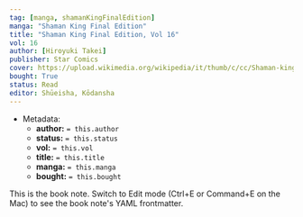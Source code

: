 ```yaml
---
tag: [manga, shamanKingFinalEdition]
manga: "Shaman King Final Edition"
title: "Shaman King Final Edition, Vol 16"
vol: 16
author: [Hiroyuki Takei]
publisher: Star Comics
cover: https://upload.wikimedia.org/wikipedia/it/thumb/c/cc/Shaman-king.jpg/1280px-Shaman-king.jpg
bought: True
status: Read
editor: Shūeisha, Kōdansha
---
```



- Metadata:
	- **author:** `= this.author`
	- **status:** `= this.status`
	- **vol:** `= this.vol`
	- **title:** `= this.title`
	- **manga:** `= this.manga`
	- **bought:** `= this.bought`

This is the book note. Switch to Edit mode (Ctrl+E or Command+E on the Mac) to see the book note's YAML frontmatter.